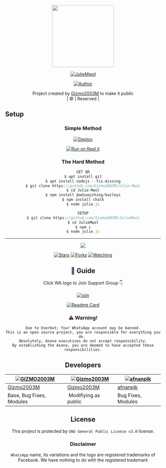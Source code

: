 
<div align="center">
  <img border-radius: 15px src="https://avatars.githubusercontent.com/u/83164448?v=4" width="200" height="200"/>
  <p align="center">
<a href="#"><img title="JulieMwol" src="https://img.shields.io/badge/JulieMwol-green?colorA=%23ff0000&colorB=%23017e40&style=for-the-badge"></a>
</p>
  <p align="center">
<a href="https://github.com/Gizmo2003M"><img title="Author" src="https://img.shields.io/badge/Author-Gizmo2003M/JulieMwol?color=blue&style=for-the-badge&logo=whatsapp"></a>
</p>
</div>
<p align="center">
Project created by <a href="https://github.com/Gizmo2003M">Gizmo2003M</a> to make it public
    <br>
       | © |
        Reserved |
    <br> 
</p>

## Setup
<div align="center">

  ### Simple Method
  
[![Deploy](https://www.herokucdn.com/deploy/button.svg)](https://heroku.com/deploy?template=https://github.com/Gizmo2003M/Julie-Mwol) 
  
[![Run on Repl.it](https://repl.it/badge/github/quiec/whatsAlfa)](https://replit.com/@Gizmo2003M/JulieMwol)
  
### The Hard Method
```js
GET QR
$ apt install git
$ apt install nodejs --fix-missing
$ git clone https://github.com/Gizmo2003M/Julie-Mwol
$ cd Julie-Mwol
$ npm install @adiwajshing/baileys
$ npm install chalk
$ node julie.js
```
      
```js
SETUP
$ git clone https://github.com/Gizmo2003M/JulieMwol
$ cd JulieMwol
$ npm i
$ node julie.js
```

----

  <p align="center">
  <a href="httsp://github.com/Gizmo2003M/JulieMwol">
    
<a href="https://github.com/Gizmo2003M/followers">
<img src="https://img.shields.io/github/repo-size/Gizmo2003M/Julie-Mwol?color=green&label=Repo%20total%20size&style=plastic">
<p align="center">
<a href="https://github.com/Gizmo2003M/followers"
<img title="Followers" src="https://img.shields.io/github/followers/Gizmo2003M?color=blue&style=flat-square"></a>
<a href="https://github.com/Gizmo2003M/JulieMwol/stargazers/"><img title="Stars" src="https://img.shields.io/github/stars/Gizmo2003M/JulieMwol?color=blue&style=flat-square"></a>
<a href="https://github.com/Gizmo2003M/JulieMwol/network/members"><img title="Forks" src="https://img.shields.io/github/forks/Gizmo2003M/JulieMwol?color=blue&style=flat-square"></a>
<a href="https://github.com/Gizmo2003M/JulieMwol/watchers"><img title="Watching" src="https://img.shields.io/github/watchers/Gizmo2003M/JulieMwol?label=Watchers&color=blue&style=flat-square"></a>
</p>

## 📢 Guide
Click WA logo to Join Support Group 👇
    <br>
<br>
  [![join](https://github.com/Alien-alfa/PublicBot/blob/main/wlogo.svg.png)](https://chat.whatsapp.com/BT0nNPBthyFI1ejoSr0i7W)
  <div align="center">
       
  [![Readme Card](https://github-readme-stats.vercel.app/api/pin/?username=Gizmo2003M&repo=Julie-Mwol&theme=nightowl)](https://github.com/Gizmo2003M/Julie-Mwol)
  </div>
    
### ⚠️ Warning! 
```
Due to Userbot; Your WhatsApp account may be banned.
This is an open source project, you are responsible for everything you do. 
Absolutely, Asena executives do not accept responsibility.
By establishing the Asena, you are deemed to have accepted these responsibilities.
```

## Developers
  <div align="center">
    
  [![GIZMO2003M](https://github.com/Gizmo2003M.png?size=100)](https://github.com/Gizmo2003M) |  [![Gizmo2003M](https://github.com/Gizmo2003M.png?size=100)](https://github.com/Gizmo2003M) | [![afnanplk](https://github.com/afnanplk.png?size=100)](https://github.com/afnanplk) 
----|----|----
[Gizmo2003M](https://github.com/Gizmo2003M)  | [Gizmo2003M](https://github.com/Gizmo2003M) | [afnanplk](https://github.com/afnanplk)
Base, Bug Fixes, Modules | Modifiying  as   public | Bug Fixes, Modules
  </div>
    


## License
This project is protected by `GNU General Public Licence v3.0` license.

### Disclaimer
`WhatsApp` name, its variations and the logo are registered trademarks of Facebook. We have nothing to do with the registered trademark
